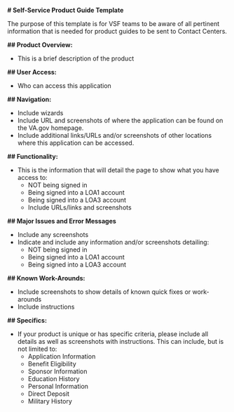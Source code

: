 **# Self-Service Product Guide Template** 

The purpose of this template is for VSF teams to be aware of all pertinent information that is needed for product guides to be sent to Contact Centers.  

**## Product Overview:**
- This is a brief description of the product

**## User Access:**
- Who can access this application

**## Navigation:**
- Include wizards
- Include URL and screenshots of where the application can be found on the VA.gov homepage.
- Include additional links/URLs and/or screenshots of other locations where this application can be accessed.

**## Functionality:**
- This is the information that will detail the page to show what you have access to:
     - NOT being signed in
     - Being signed into a LOA1 account
     - Being signed into a LOA3 account
     - Include URLs/links and screenshots

**## Major Issues and Error Messages**
- Include any screenshots
- Indicate and include any information and/or screenshots detailing:
     - NOT being signed in
     - Being signed into a LOA1 account
     - Being signed into a LOA3 account

**## Known Work-Arounds:**
- Include screenshots to show details of known quick fixes or work-arounds
- Include instructions

**## Specifics:**
- If your product is unique or has specific criteria, please include all details as well as screenshots with instructions.  This can    include, but is not limited to:
     - Application Information
     - Benefit Eligibility
     - Sponsor Information
     - Education History
     - Personal Information
     - Direct Deposit
     - Military History
 
